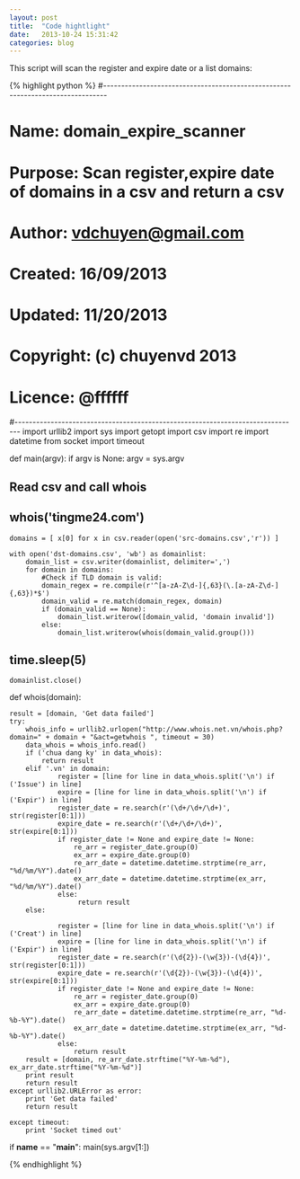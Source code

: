 ```yaml
---
layout: post
title:  "Code hightlight"
date:   2013-10-24 15:31:42
categories: blog
---
```


This script will scan the register and expire date or a list domains:



{% highlight python %}
#-------------------------------------------------------------------------------
# Name:        domain_expire_scanner
# Purpose:     Scan register,expire date of domains in a csv and return a csv
#
# Author:      vdchuyen@gmail.com
#
# Created:     16/09/2013
# Updated:     11/20/2013
# Copyright:   (c) chuyenvd 2013
# Licence:     @ffffff
#-------------------------------------------------------------------------------
import urllib2
import sys
import getopt
import csv
import re
import datetime
from socket import timeout


def main(argv):
    if argv is None:
        argv = sys.argv
##    Read csv and call whois
##    whois('tingme24.com')

    domains = [ x[0] for x in csv.reader(open('src-domains.csv','r')) ]

    with open('dst-domains.csv', 'wb') as domainlist:
        domain_list = csv.writer(domainlist, delimiter=',')
        for domain in domains:
            #Check if TLD domain is valid:
            domain_regex = re.compile(r'^[a-zA-Z\d-]{,63}(\.[a-zA-Z\d-]{,63})*$')
            domain_valid = re.match(domain_regex, domain)
            if (domain_valid == None):
                domain_list.writerow([domain_valid, 'domain invalid'])
            else:
                domain_list.writerow(whois(domain_valid.group()))
##                time.sleep(5)
    domainlist.close()


def whois(domain):

    result = [domain, 'Get data failed']
    try:
        whois_info = urllib2.urlopen("http://www.whois.net.vn/whois.php?domain=" + domain + "&act=getwhois ", timeout = 30)
        data_whois = whois_info.read()
        if ('chua dang ky' in data_whois):
            return result
        elif '.vn' in domain:
                register = [line for line in data_whois.split('\n') if ('Issue') in line]
                expire = [line for line in data_whois.split('\n') if ('Expir') in line]
                register_date = re.search(r'(\d+/\d+/\d+)', str(register[0:1]))
                expire_date = re.search(r'(\d+/\d+/\d+)', str(expire[0:1]))
                if register_date != None and expire_date != None:
                    re_arr = register_date.group(0)
                    ex_arr = expire_date.group(0)
                    re_arr_date = datetime.datetime.strptime(re_arr, "%d/%m/%Y").date()
                    ex_arr_date = datetime.datetime.strptime(ex_arr, "%d/%m/%Y").date()
                else:
                     return result
        else:

                register = [line for line in data_whois.split('\n') if ('Creat') in line]
                expire = [line for line in data_whois.split('\n') if ('Expir') in line]
                register_date = re.search(r'(\d{2})-(\w{3})-(\d{4})', str(register[0:1]))
                expire_date = re.search(r'(\d{2})-(\w{3})-(\d{4})', str(expire[0:1]))
                if register_date != None and expire_date != None:
                    re_arr = register_date.group(0)
                    ex_arr = expire_date.group(0)
                    re_arr_date = datetime.datetime.strptime(re_arr, "%d-%b-%Y").date()
                    ex_arr_date = datetime.datetime.strptime(ex_arr, "%d-%b-%Y").date()
                else:
                    return result
        result = [domain, re_arr_date.strftime("%Y-%m-%d"), ex_arr_date.strftime("%Y-%m-%d")]
        print result
        return result
    except urllib2.URLError as error:
        print 'Get data failed'
        return result

    except timeout:
        print 'Socket timed out'

if __name__ == "__main__":
        main(sys.argv[1:])
        
        
{% endhighlight %}
